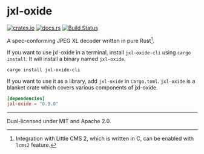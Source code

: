 # jxl-oxide
[![crates.io](https://img.shields.io/crates/v/jxl-oxide.svg)](https://crates.io/crates/jxl-oxide)
[![docs.rs](https://docs.rs/jxl-oxide/badge.svg)](https://docs.rs/crate/jxl-oxide/)
[![Build Status](https://img.shields.io/github/actions/workflow/status/tirr-c/jxl-oxide/build.yml?branch=main)](https://github.com/tirr-c/jxl-oxide/actions/workflows/build.yml?query=branch%3Amain)

A spec-conforming JPEG XL decoder written in pure Rust[^1].

If you want to use jxl-oxide in a terminal, install `jxl-oxide-cli` using `cargo install`. It will
install a binary named `jxl-oxide`.

```
cargo install jxl-oxide-cli
```

If you want to use it as a library, add `jxl-oxide` in `Cargo.toml`. `jxl-oxide` is a blanket crate
which covers various components of jxl-oxide.

```toml
[dependencies]
jxl-oxide = "0.9.0"
```

---

Dual-licensed under MIT and Apache 2.0.

[^1]: Integration with Little CMS 2, which is written in C, can be enabled with `lcms2` feature.

[conformance]: https://github.com/libjxl/conformance
